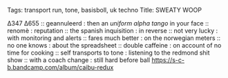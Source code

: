 Tags: transport run, tone, basisboll, uk techno
Title: SWEATY WOOP
  
∆347 ∆655 :: geannuleerd : then an _uniform alpha tango_ in your face :: renomè : reputation :: the spanish inquisition : in reverse :: not very lucky : with monitoring and alerts :: fares much better : on the norwegian meters :: no one knows : about the spreadsheet :: double caffeine : on account of no time for cooking :: self transports to tone : listening to the redmond shit show :: with a coach change : still hard before ball 
<https://s-c-b.bandcamp.com/album/caibu-redux>